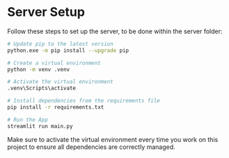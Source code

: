 # Server Setup

Follow these steps to set up the server, to be done within the server folder:

```bash
# Update pip to the latest version
python.exe -m pip install --upgrade pip

# Create a virtual environment
python -m venv .venv

# Activate the virtual environment
.venv\Scripts\activate

# Install dependencies from the requirements file
pip install -r requirements.txt

# Run the App
streamlit run main.py
```

Make sure to activate the virtual environment every time you work on this project to ensure all dependencies are correctly managed.